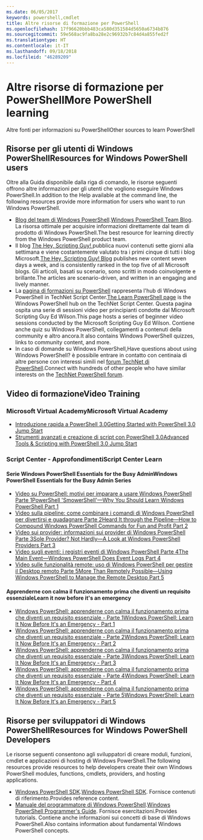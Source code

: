 ```yaml
---
ms.date: 06/05/2017
keywords: powershell,cmdlet
title: Altre risorse di formazione per PowerShell
ms.openlocfilehash: 17f96620bbb483ca580d351584d5650a6734b876
ms.sourcegitcommit: 59e568ac9fa8ba28e2c96932b7c84d4a855fed2f
ms.translationtype: HT
ms.contentlocale: it-IT
ms.lasthandoff: 09/18/2018
ms.locfileid: "46289209"
---
```

# <a name="more-powershell-learning"></a><span data-ttu-id="25580-103">Altre risorse di formazione per PowerShell</span><span class="sxs-lookup"><span data-stu-id="25580-103">More PowerShell learning</span></span>

<span data-ttu-id="25580-104">Altre fonti per informazioni su PowerShell</span><span class="sxs-lookup"><span data-stu-id="25580-104">Other sources to learn PowerShell</span></span>

## <a name="resources-for-windows-powershell-users"></a><span data-ttu-id="25580-105">Risorse per gli utenti di Windows PowerShell</span><span class="sxs-lookup"><span data-stu-id="25580-105">Resources for Windows PowerShell users</span></span>

<span data-ttu-id="25580-106">Oltre alla Guida disponibile dalla riga di comando, le risorse seguenti offrono altre informazioni per gli utenti che vogliono eseguire Windows PowerShell.</span><span class="sxs-lookup"><span data-stu-id="25580-106">In addition to the Help available at the command line, the following resources provide more information for users who want to run Windows PowerShell.</span></span>

- <span data-ttu-id="25580-107">[Blog del team di Windows PowerShell](https://blogs.msdn.microsoft.com/powershell/).</span><span class="sxs-lookup"><span data-stu-id="25580-107">[Windows PowerShell Team Blog](https://blogs.msdn.microsoft.com/powershell/).</span></span> <span data-ttu-id="25580-108">La risorsa ottimale per acquisire informazioni direttamente dal team di prodotto di Windows PowerShell.</span><span class="sxs-lookup"><span data-stu-id="25580-108">The best resource for learning directly from the Windows PowerShell product team.</span></span>
- <span data-ttu-id="25580-109">Il blog [The Hey, Scripting Guy! ](https://blogs.technet.microsoft.com/heyscriptingguy/) pubblica nuovi contenuti sette giorni alla settimana e viene costantemente valutato tra i primi cinque di tutti i blog Microsoft.</span><span class="sxs-lookup"><span data-stu-id="25580-109">[The Hey, Scripting Guy! Blog](https://blogs.technet.microsoft.com/heyscriptingguy/) publishes new content seven days a week, and is consistently ranked in the top five of all Microsoft blogs.</span></span> <span data-ttu-id="25580-110">Gli articoli, basati su scenario, sono scritti in modo coinvolgente e brillante.</span><span class="sxs-lookup"><span data-stu-id="25580-110">The articles are scenario-driven, and written in an engaging and lively manner.</span></span>
- <span data-ttu-id="25580-111">La [pagina di formazioni su PowerShell](https://blogs.technet.microsoft.com/heyscriptingguy/2015/01/04/weekend-scripter-the-best-ways-to-learn-powershell/) rappresenta l'hub di Windows PowerShell in TechNet Script Center.</span><span class="sxs-lookup"><span data-stu-id="25580-111">[The Learn PowerShell page](https://blogs.technet.microsoft.com/heyscriptingguy/2015/01/04/weekend-scripter-the-best-ways-to-learn-powershell/) is the Windows PowerShell hub on the TechNet Script Center.</span></span> <span data-ttu-id="25580-112">Questa pagina ospita una serie di sessioni video per principianti condotte dal Microsoft Scripting Guy Ed Wilson.</span><span class="sxs-lookup"><span data-stu-id="25580-112">This page hosts a series of beginner video sessions conducted by the Microsoft Scripting Guy Ed Wilson.</span></span> <span data-ttu-id="25580-113">Contiene anche quiz su Windows PowerShell, collegamenti a contenuti della community e altro ancora.</span><span class="sxs-lookup"><span data-stu-id="25580-113">It also contains Windows PowerShell quizzes, links to community content, and more.</span></span>
- <span data-ttu-id="25580-114">In caso di domande su Windows PowerShell,</span><span class="sxs-lookup"><span data-stu-id="25580-114">Have questions about using Windows PowerShell?</span></span> <span data-ttu-id="25580-115">è possibile entrare in contatto con centinaia di altre persone con interessi simili nel [forum TechNet di PowerShell](https://social.technet.microsoft.com/Forums/home?forum=winserverpowershell).</span><span class="sxs-lookup"><span data-stu-id="25580-115">Connect with hundreds of other people who have similar interests on the [TechNet PowerShell forum](https://social.technet.microsoft.com/Forums/home?forum=winserverpowershell).</span></span>

## <a name="video-training"></a><span data-ttu-id="25580-116">Video di formazione</span><span class="sxs-lookup"><span data-stu-id="25580-116">Video Training</span></span>

### <a name="microsoft-virtual-academy"></a><span data-ttu-id="25580-117">Microsoft Virtual Academy</span><span class="sxs-lookup"><span data-stu-id="25580-117">Microsoft Virtual Academy</span></span>

- [<span data-ttu-id="25580-118">Introduzione rapida a PowerShell 3.0</span><span class="sxs-lookup"><span data-stu-id="25580-118">Getting Started with PowerShell 3.0 Jump Start</span></span>](https://mva.microsoft.com/en-US/training-courses/getting-started-with-powershell-30-jump-start-8276)
- [<span data-ttu-id="25580-119">Strumenti avanzati e creazione di script con PowerShell 3.0</span><span class="sxs-lookup"><span data-stu-id="25580-119">Advanced Tools & Scripting with PowerShell 3.0 Jump Start</span></span>](https://mva.microsoft.com/en-US/training-courses/advanced-tools-scripting-with-powershell-30-jump-start-8277)

### <a name="script-center-learn"></a><span data-ttu-id="25580-120">Script Center - Approfondimenti</span><span class="sxs-lookup"><span data-stu-id="25580-120">Script Center Learn</span></span>

#### <a name="windows-powershell-essentials-for-the-busy-admin-series"></a><span data-ttu-id="25580-121">Serie Windows PowerShell Essentials for the Busy Admin</span><span class="sxs-lookup"><span data-stu-id="25580-121">Windows PowerShell Essentials for the Busy Admin Series</span></span>

- [<span data-ttu-id="25580-122">Video su PowerShell: motivi per imparare a usare Windows PowerShell Parte 1</span><span class="sxs-lookup"><span data-stu-id="25580-122">PowerShell 'SmowerShell'—Why You Should Learn Windows PowerShell Part 1</span></span>](http://dlbmodigital.microsoft.com/webcasts/wmv/23976_Dnl_L.wmv)
- [<span data-ttu-id="25580-123">Video sulla pipeline: come combinare i comandi di Windows PowerShell per divertirsi e guadagnare Parte 2</span><span class="sxs-lookup"><span data-stu-id="25580-123">Heard It through the Pipeline—How to Compound Windows PowerShell Commands for Fun and Profit Part 2</span></span>](http://dlbmodigital.microsoft.com/webcasts/wmv/23977_Dnl_L.wmv)
- [<span data-ttu-id="25580-124">Video sui provider: informazioni sui provider di Windows PowerShell Parte 3</span><span class="sxs-lookup"><span data-stu-id="25580-124">Sole Provider? Not Hardly—A Look at Windows PowerShell Providers Part 3</span></span>](http://dlbmodigital.microsoft.com/webcasts/wmv/23978_Dnl_L.wmv)
- [<span data-ttu-id="25580-125">Video sugli eventi: i registri eventi di Windows PowerShell Parte 4</span><span class="sxs-lookup"><span data-stu-id="25580-125">The Main Event—Windows PowerShell Does Event Logs Part 4</span></span>](http://dlbmodigital.microsoft.com/webcasts/wmv/23979_Dnl_L.wmv)
- [<span data-ttu-id="25580-126">Video sulle funzionalità remote: uso di Windows PowerShell per gestire il Desktop remoto Parte 5</span><span class="sxs-lookup"><span data-stu-id="25580-126">More Than Remotely Possible—Using Windows PowerShell to Manage the Remote Desktop Part 5</span></span>](http://dlbmodigital.microsoft.com/webcasts/wmv/23980_Dnl_L.wmv)

#### <a name="learn-it-now-before-its-an-emergency"></a><span data-ttu-id="25580-127">Apprenderne con calma il funzionamento prima che diventi un requisito essenziale</span><span class="sxs-lookup"><span data-stu-id="25580-127">Learn it now before it's an emergency</span></span>

- [<span data-ttu-id="25580-128">Windows PowerShell: apprenderne con calma il funzionamento prima che diventi un requisito essenziale - Parte 1</span><span class="sxs-lookup"><span data-stu-id="25580-128">Windows PowerShell: Learn It Now Before It's an Emergency - Part 1</span></span>](http://dlbmodigital.microsoft.com/webcasts/wmv/1032481530_Dnl_L.wmv)
- [<span data-ttu-id="25580-129">Windows PowerShell: apprenderne con calma il funzionamento prima che diventi un requisito essenziale - Parte 2</span><span class="sxs-lookup"><span data-stu-id="25580-129">Windows PowerShell: Learn It Now Before It's an Emergency - Part 2</span></span>](http://dlbmodigital.microsoft.com/webcasts/wmv/1032481542_Dnl_L.wmv)
- [<span data-ttu-id="25580-130">Windows PowerShell: apprenderne con calma il funzionamento prima che diventi un requisito essenziale - Parte 3</span><span class="sxs-lookup"><span data-stu-id="25580-130">Windows PowerShell: Learn It Now Before It's an Emergency - Part 3</span></span>](http://dlbmodigital.microsoft.com/webcasts/wmv/1032481548_Dnl_L.wmv)
- [<span data-ttu-id="25580-131">Windows PowerShell: apprenderne con calma il funzionamento prima che diventi un requisito essenziale - Parte 4</span><span class="sxs-lookup"><span data-stu-id="25580-131">Windows PowerShell: Learn It Now Before It's an Emergency - Part 4</span></span>](http://dlbmodigital.microsoft.com/webcasts/wmv/1032481552_Dnl_L.wmv)
- [<span data-ttu-id="25580-132">Windows PowerShell: apprenderne con calma il funzionamento prima che diventi un requisito essenziale - Parte 5</span><span class="sxs-lookup"><span data-stu-id="25580-132">Windows PowerShell: Learn It Now Before It's an Emergency - Part 5</span></span>](http://dlbmodigital.microsoft.com/webcasts/wmv/1032481554_Dnl_L.wmv)

## <a name="resources-for-windows-powershell-developers"></a><span data-ttu-id="25580-133">Risorse per sviluppatori di Windows PowerShell</span><span class="sxs-lookup"><span data-stu-id="25580-133">Resources for Windows PowerShell Developers</span></span>

<span data-ttu-id="25580-134">Le risorse seguenti consentono agli sviluppatori di creare moduli, funzioni, cmdlet e applicazioni di hosting di Windows PowerShell.</span><span class="sxs-lookup"><span data-stu-id="25580-134">The following resources provide resources to help developers create their own Windows PowerShell modules, functions, cmdlets, providers, and hosting applications.</span></span>

- <span data-ttu-id="25580-135">[Windows PowerShell SDK](http://go.microsoft.com/fwlink/p/?LinkID=89595).</span><span class="sxs-lookup"><span data-stu-id="25580-135">[Windows PowerShell SDK](http://go.microsoft.com/fwlink/p/?LinkID=89595).</span></span> <span data-ttu-id="25580-136">Fornisce contenuti di riferimento.</span><span class="sxs-lookup"><span data-stu-id="25580-136">Provides reference content.</span></span>
- <span data-ttu-id="25580-137">[Manuale del programmatore di Windows PowerShell](http://go.microsoft.com/fwlink/p/?LinkID=89596).</span><span class="sxs-lookup"><span data-stu-id="25580-137">[Windows PowerShell Programmer's Guide](http://go.microsoft.com/fwlink/p/?LinkID=89596).</span></span> <span data-ttu-id="25580-138">Fornisce esercitazioni.</span><span class="sxs-lookup"><span data-stu-id="25580-138">Provides tutorials.</span></span> <span data-ttu-id="25580-139">Contiene anche informazioni sui concetti di base di Windows PowerShell.</span><span class="sxs-lookup"><span data-stu-id="25580-139">Also contains information about fundamental Windows PowerShell concepts.</span></span>
